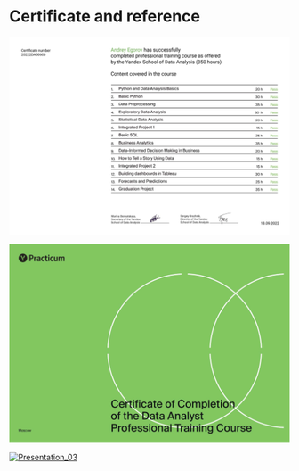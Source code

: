 # Сertificate and reference
 [![Presentation_01](https://github.com/aegorovspb/yandex_data_analyst_projects_eng/blob/main/certificate_and_reference/certificate_00.png)](https://github.com/aegorovspb/)

 [![Presentation_02](https://github.com/aegorovspb/yandex_data_analyst_projects_eng/blob/main/certificate_and_reference/certificate_01.png)](https://github.com/aegorovspb/)

 [![Presentation_03](https://github.com/aegorovspb/yandex_data_analyst_projects_eng/blob/main/certificate_and_reference/recommendation.png)](https://github.com/aegorovspb/)
